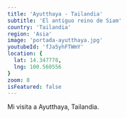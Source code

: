 ```yaml
---
title: 'Ayutthaya - Tailandia'
subtitle: 'El antiguo reino de Siam'
country: 'Tailandia'
region: 'Asia'
image: 'portada-ayutthaya.jpg'
youtubeId: 'fJa5yhFTWmY'
location: {
  lat: 14.347778,
  lng: 100.560556
}
zoom: 8
isFeatured: false
---
```


Mi visita a Ayutthaya, Tailandia.